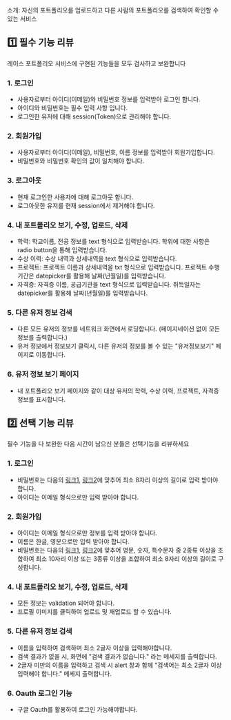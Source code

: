 소개: 자신의 포트폴리오를 업로드하고 다른 사람의 포트폴리오를 검색하여 확인할 수 있는 서비스

## 1️⃣ 필수 기능 리뷰

레이스 포트폴리오 서비스에 구현된 기능들을 모두 검사하고 보완합니다

### 1. 로그인

- 사용자로부터 아이디(이메일)와 비밀번호 정보를 입력받아 로그인 합니다.
- 아이디와 비밀번호는 필수 입력 사항 입니다.
- 로그인한 유저에 대해 session(Token)으로 관리해야 합니다.

### 2. 회원가입

- 사용자로부터 아이디(이메일), 비밀번호, 이름 정보를 입력받아 회원가입합니다.
- 비밀번호와 비밀번호 확인의 값이 일치해야 합니다.

### 3. 로그아웃

- 현재 로그인한 사용자에 대해 로그아웃 합니다.
- 로그아웃한 유저를 현재 session에서 제거해야 합니다.

### 4. 내 포트폴리오 보기, 수정, 업로드, 삭제

- 학력: 학교이름, 전공 정보를 text 형식으로 입력받습니다. 학위에 대한 사항은 radio button을 통해 입력받습니다.
- 수상 이력: 수상 내역과 상세내역을 text 형식으로 입력받습니다.
- 프로젝트: 프로젝트 이름과 상세내역을 txt 형식으로 입력받습니다. 프로젝트 수행기간은 datepicker를 활용해 날짜(년월일)를 입력받습니다.
- 자격증: 자격증 이름, 공급기관을 text 형식으로 입력받습니다. 취득일자는 datepicker를 활용해 날짜(년월일)를 입력받습니다.

### 5. 다른 유저 정보 검색

- 다른 모든 유저의 정보를 네트워크 화면에서 로딩합니다. (페이지네이션 없이 모든 정보를 출력합니다.)
- 유저 정보에서 정보보기 클릭시, 다른 유저의 정보를 볼 수 있는 "유저정보보기" 페이지로 이동합니다.

### 6. 유저 정보 보기 페이지

- 내 포트폴리오 보기 페이지와 같이 대상 유저의 학력, 수상 이력, 프로젝트, 자격증 정보를 표시합니다.

## 2️⃣ 선택 기능 리뷰

필수 기능을 다 보완한 다음 시간이 남으신 분들은 선택기능을 리뷰하세요

### 1. 로그인

- 비밀번호는 다음의 [링크1](<https://www.law.go.kr/%ED%96%89%EC%A0%95%EA%B7%9C%EC%B9%99/(%EA%B0%9C%EC%9D%B8%EC%A0%95%EB%B3%B4%EB%B3%B4%ED%98%B8%EC%9C%84%EC%9B%90%ED%9A%8C)%EA%B0%9C%EC%9D%B8%EC%A0%95%EB%B3%B4%EC%9D%98%EA%B8%B0%EC%88%A0%EC%A0%81%C2%B7%EA%B4%80%EB%A6%AC%EC%A0%81%EB%B3%B4%ED%98%B8%EC%A1%B0%EC%B9%98%EA%B8%B0%EC%A4%80/(2020-5,20200811)>), [링크2](https://www.kisa.or.kr/public/laws/laws3_View.jsp?cPage=7&mode=view&p_No=259&b_No=259&d_No=102&ST=T&SV=)에 맞추어 최소 8자리 이상의 길이로 입력 받아야 합니다.
- 아이디는 이메일 형식으로만 입력 받아야 합니다.

### 2. 회원가입

- 아이디는 이메일 형식으로만 정보를 입력 받아야 합니다.
- 이름은 한글, 영문으로만 입력 받아야 합니다.
- 비밀번호는 다음의 [링크1](<https://www.law.go.kr/%ED%96%89%EC%A0%95%EA%B7%9C%EC%B9%99/(%EA%B0%9C%EC%9D%B8%EC%A0%95%EB%B3%B4%EB%B3%B4%ED%98%B8%EC%9C%84%EC%9B%90%ED%9A%8C)%EA%B0%9C%EC%9D%B8%EC%A0%95%EB%B3%B4%EC%9D%98%EA%B8%B0%EC%88%A0%EC%A0%81%C2%B7%EA%B4%80%EB%A6%AC%EC%A0%81%EB%B3%B4%ED%98%B8%EC%A1%B0%EC%B9%98%EA%B8%B0%EC%A4%80/(2020-5,20200811)>), [링크2](https://www.kisa.or.kr/public/laws/laws3_View.jsp?cPage=7&mode=view&p_No=259&b_No=259&d_No=102&ST=T&SV=)에 맞추어 영문, 숫자, 특수문자 중 2종류 이상을 조합하여 최소 10자리 이상 또는 3종류 이상을 조합하여 최소 8자리 이상의 길이로 구성합니다.

### 4. 내 포트폴리오 보기, 수정, 업로드, 삭제

- 모든 정보는 validation 되어야 합니다.
- 프로필 이미지를 클릭하여 업로드 및 재업로드 할 수 있습니다.

### 5. 다른 유저 정보 검색

- 이름을 입력하여 검색하며 최소 2글자 이상을 입력해야합니다.
- 검색 결과가 없을 시, 화면에 "검색 결과가 없습니다." 라는 메세지를 출력합니다.
- 2글자 미만의 이름을 입력하고 검색 시 alert 창과 함께 "검색어는 최소 2글자 이상 입력해야 합니다." 메세지 출력합니다.

### 6. Oauth 로그인 기능

- 구글 Oauth를 활용하여 로그인 가능해야합니다.

